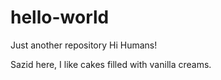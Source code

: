 # hello-world
Just another repository
Hi Humans!

Sazid here, I like cakes filled with vanilla creams.
